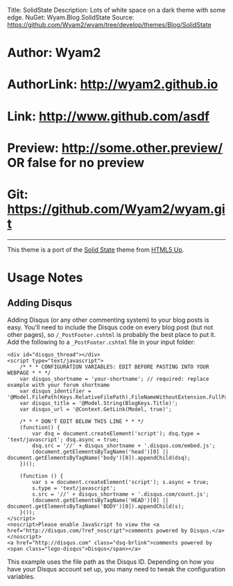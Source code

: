 Title: SolidState
Description: Lots of white space on a dark theme with some edge.
NuGet: Wyam.Blog.SolidState
Source: https://github.com/Wyam2/wyam/tree/develop/themes/Blog/SolidState
# Author: Wyam2
# AuthorLink: http://wyam2.github.io
# Link: http://www.github.com/asdf
# Preview: http://some.other.preview/ OR false for no preview
# Git: https://github.com/Wyam2/wyam.git
---
This theme is a port of the [Solid State](https://html5up.net/solid-state) theme from [HTML5 Up](https://html5up.net).

# Usage Notes

## Adding Disqus

Adding Disqus (or any other commenting system) to your blog posts is easy. You'll need to include the Disqus code on every blog post (but not other pages), so `/_PostFooter.cshtml` is probably the best place to put it. Add the following to a `_PostFooter.cshtml` file in your input folder:

```
<div id="disqus_thread"></div>
<script type="text/javascript">
    /* * * CONFIGURATION VARIABLES: EDIT BEFORE PASTING INTO YOUR WEBPAGE * * */
    var disqus_shortname = 'your-shortname'; // required: replace example with your forum shortname
    var disqus_identifier = '@Model.FilePath(Keys.RelativeFilePath).FileNameWithoutExtension.FullPath';
    var disqus_title = '@Model.String(BlogKeys.Title)';
    var disqus_url = '@Context.GetLink(Model, true)';

    /* * * DON'T EDIT BELOW THIS LINE * * */
    (function() {
        var dsq = document.createElement('script'); dsq.type = 'text/javascript'; dsq.async = true;
        dsq.src = '//' + disqus_shortname + '.disqus.com/embed.js';
        (document.getElementsByTagName('head')[0] || document.getElementsByTagName('body')[0]).appendChild(dsq);
    })();
    
    (function () {
        var s = document.createElement('script'); s.async = true;
        s.type = 'text/javascript';
        s.src = '//' + disqus_shortname + '.disqus.com/count.js';
        (document.getElementsByTagName('HEAD')[0] || document.getElementsByTagName('BODY')[0]).appendChild(s);
    }());
</script>
<noscript>Please enable JavaScript to view the <a href="http://disqus.com/?ref_noscript">comments powered by Disqus.</a></noscript>
<a href="http://disqus.com" class="dsq-brlink">comments powered by <span class="logo-disqus">Disqus</span></a>
```

This example uses the file path as the Disqus ID. Depending on how you have your Disqus account set up, you many need to tweak the configuration variables.